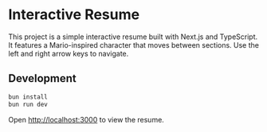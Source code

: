 # Interactive Resume

This project is a simple interactive resume built with Next.js and TypeScript.
It features a Mario-inspired character that moves between sections. Use the left
and right arrow keys to navigate.

## Development

```bash
bun install
bun run dev
```

Open [http://localhost:3000](http://localhost:3000) to view the resume.
